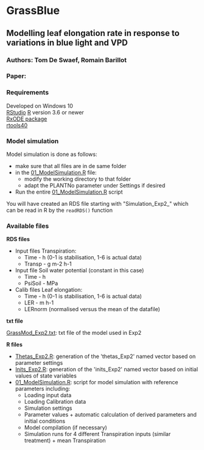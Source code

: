 # GrassBlue
## Modelling leaf elongation rate in response to variations in blue light and VPD

### Authors: Tom De Swaef, Romain Barillot
### Paper: 

### Requirements
Developed on Windows 10  
[RStudio](https://rstudio.com/)
[R](https://www.r-project.org/) version 3.6 or newer  
[RxODE package](https://nlmixrdevelopment.github.io/RxODE/)  
[rtools40](https://cran.r-project.org/bin/windows/Rtools)    

### Model simulation
Model simulation is done as follows:
- make sure that all files are in de same folder
- in the [01_ModelSimulation.R](./01_ModelSimulation.R) file: 
  - modify the working directory to that folder
  - adapt the PLANTNo parameter under Settings if desired
- Run the entire [01_ModelSimulation.R](./01_ModelSimulation.R) script

You will have created an RDS file starting with "Simulation_Exp2_" which can be read in R by the `readRDS()` function

### Available files
__RDS files__

- Input files Transpiration:
  - Time 	 - h (0-1 is stabilisation, 1-6 is actual data)
  - Transp - g m-2 h-1
- Input file Soil water potential (constant in this case)
  - Time    - h 
  - PsiSoil - MPa
- Calib files Leaf elongation:
  - Time   - h (0-1 is stabilisation, 1-6 is actual data)
  - LER    - m h-1
  - LERnorm (normalised versus the mean of the datafile)

__txt file__

[GrassMod_Exp2.txt](./GrassMod_Exp2.txt): txt file of the model used in Exp2

__R files__

- [Thetas_Exp2.R](./Thetas_Exp2.R): generation of the 'thetas_Exp2' named vector based on parameter settings
- [Inits_Exp2.R](./Inits_Exp2.R): generation of the 'inits_Exp2' named vector based on initial values of state variables
- [01_ModelSimulation.R](01_ModelSimulation.R): script for model simulation with reference parameters including: 
  - Loading input data
  - Loading Calibration data
  - Simulation settings
  - Parameter values + automatic calculation of derived parameters and initial conditions
  - Model compilation (if necessary)
  - Simulation runs for 4 different Transpiration inputs (similar treatment) + mean Transpiration
